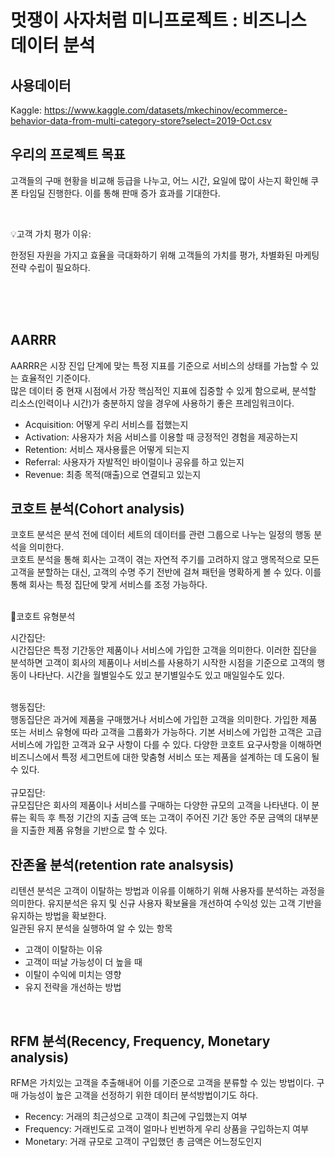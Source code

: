# 멋쟁이 사자처럼 미니프로젝트 : 비즈니스 데이터 분석
## 사용데이터
Kaggle: https://www.kaggle.com/datasets/mkechinov/ecommerce-behavior-data-from-multi-category-store?select=2019-Oct.csv
<br/>

## 우리의 프로젝트 목표
고객들의 구매 현황을 비교해 등급을 나누고, 어느 시간, 요일에 많이 사는지 확인해 쿠폰 타임딜 진행한다. 이를 통해 판매 증가 효과를 기대한다.

<br/>

💡고객 가치 평가 이유:<br/>

한정된 자원을 가지고 효율을 극대화하기 위해 고객들의 가치를 평가, 차별화된 마케팅 전략 수립이 필요하다.
<br/><br/>



<br/><br/>
## AARRR
AARRR은 시장 진입 단계에 맞는 특정 지표를 기준으로 서비스의 상태를 가늠할 수 있는 효율적인 기준이다.<br/>
많은 데이터 중 현재 시점에서 가장 핵심적인 지표에 집중할 수 있게 함으로써, 분석할 리소스(인력이나 시간)가 충분하지 않을 경우에 사용하기 좋은 프레임워크이다.

- Acquisition: 어떻게 우리 서비스를 접했는지
- Activation: 사용자가 처음 서비스를 이용할 때 긍정적인 경험을 제공하는지
- Retention: 서비스 재사용률은 어떻게 되는지
- Referral: 사용자가 자발적인 바이럴이나 공유를 하고 있는지
- Revenue: 최종 목적(매출)으로 연결되고 있는지


## 코호트 분석(Cohort analysis)
코호트 분석은 분석 전에 데이터 세트의 데이터를 관련 그룹으로 나누는 일정의 행동 분석을 의미한다.<br/>
코호트 분석을 통해 회사는 고객이 겪는 자연적 주기를 고려하지 않고 맹목적으로 모든 고객을 분할하는 대신, 고객의 수명 주기 전반에 걸쳐 패턴을 명확하게 볼 수 있다. 이를 통해 회사는 특정 집단에 맞게 서비스를 조정 가능하다.
</br><br/>


📌코호트 유형분석<br/>

시간집단:<br/>
시간집단은 특정 기간동안 제품이나 서비스에 가입한 고객을 의미한다. 이러한 집단을 분석하면 고객이 회사의 제품이나 서비스를 사용하기 시작한 시점을 기준으로 고객의 행동이 나타난다. 시간을 월별일수도 있고 분기별일수도 있고 매일일수도 있다.

<br/>
행동집단:<br/>
행동집단은 과거에 제품을 구매했거나 서비스에 가입한 고객을 의미한다. 가입한 제품 또는 서비스 유형에 따라 고객을 그룹화가 가능하다. 기본 서비스에 가입한 고객은 고급 서비스에 가입한 고객과 요구 사항이 다를 수 있다. 다양한 코호트 요구사항을 이해하면 비즈니스에서 특정 세그먼트에 대한 맞춤형 서비스 또는 제품을 설계하는 데 도움이 될 수 있다.<br/>


<br/>
규모집단:<br/>
규모집단은 회사의 제품이나 서비스를 구매하는 다양한 규모의 고객을 나타낸다. 이 분류는 획득 후 특정 기간의 지출 금액 또는 고객이 주어진 기간 동안 주문 금액의 대부분을 지출한 제품 유형을 기반으로 할 수 있다.

<br/>



## 잔존율 분석(retention rate analsysis)
리텐션 분석은 고객이 이탈하는 방법과 이유를 이해하기 위해 사용자를 분석하는 과정을 의미한다. 유지분석은 유지 및 신규 사용자 확보율을 개선하여 수익성 있는 고객 기반을 유지하는 방법을 확보한다.<br/>
일관된 유지 분석을 실행하여 알 수 있는 항목
- 고객이 이탈하는 이유
- 고객이 떠날 가능성이 더 높을 때
- 이탈이 수익에 미치는 영향
- 유지 전략을 개선하는 방법

<br/>


## RFM 분석(Recency, Frequency, Monetary analysis)
RFM은 가치있는 고객을 추출해내어 이를 기준으로 고객을 분류할 수 있는 방법이다. 구매 가능성이 높은 고객을 선정하기 위한 데이터 분석방법이기도 하다.

- Recency: 거래의 최근성으로 고객이 최근에 구입했는지 여부
- Frequency: 거래빈도로 고객이 얼마나 빈번하게 우리 상품을 구입하는지 여부
- Monetary: 거래 규모로 고객이 구입했던 총 금액은 어느정도인지





